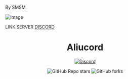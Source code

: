 By SMSM 

![image](https://cdn.discordapp.com/avatars/349942964904001546/dd134b6b9811dd9993c127c7bdd9c6f5.png?size=1024)

LINK SERVER [DISCORD](https://discord.gg/RMEQSbMtEk)

<h1 align="center">Aliucord</h1>
<p align="center">
  <a href="https://discord.gg/RMEQSbMtEk">
    <img alt="Discord" src="https://img.shields.io/discord/811255666990907402?color=%2300C853&label=Support%20Server&logo=discord&logoColor=%2300C853&style=for-the-badge">
  </a>
</p>
<p align="center">
  <img alt="GitHub Repo stars" src="https://img.shields.io/github/stars/Aliucord/Aliucord?color=181717&logo=github&style=for-the-badge">
  <img alt="GitHub forks" src="https://img.shields.io/github/forks/Aliucord/Aliucord?color=181717&logo=github&style=for-the-badge">
